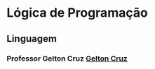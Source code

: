 ﻿# Lógica de Programação
## Linguagem
### Professor Gelton Cruz [Gelton Cruz](https://github.com/geltoncruz/ "Gelton Cruz")


